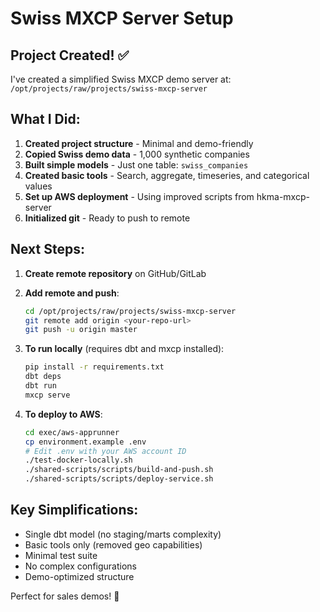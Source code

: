 # Swiss MXCP Server Setup

## Project Created! ✅

I've created a simplified Swiss MXCP demo server at:
`/opt/projects/raw/projects/swiss-mxcp-server`

## What I Did:

1. **Created project structure** - Minimal and demo-friendly
2. **Copied Swiss demo data** - 1,000 synthetic companies  
3. **Built simple models** - Just one table: `swiss_companies`
4. **Created basic tools** - Search, aggregate, timeseries, and categorical values
5. **Set up AWS deployment** - Using improved scripts from hkma-mxcp-server
6. **Initialized git** - Ready to push to remote

## Next Steps:

1. **Create remote repository** on GitHub/GitLab
2. **Add remote and push**:
   ```bash
   cd /opt/projects/raw/projects/swiss-mxcp-server
   git remote add origin <your-repo-url>
   git push -u origin master
   ```

3. **To run locally** (requires dbt and mxcp installed):
   ```bash
   pip install -r requirements.txt
   dbt deps
   dbt run
   mxcp serve
   ```

4. **To deploy to AWS**:
   ```bash
   cd exec/aws-apprunner
   cp environment.example .env
   # Edit .env with your AWS account ID
   ./test-docker-locally.sh
   ./shared-scripts/scripts/build-and-push.sh
   ./shared-scripts/scripts/deploy-service.sh
   ```

## Key Simplifications:

- Single dbt model (no staging/marts complexity)
- Basic tools only (removed geo capabilities)
- Minimal test suite
- No complex configurations
- Demo-optimized structure

Perfect for sales demos! 🚀
